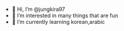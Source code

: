 - 👋 Hi, I’m @jungkira97
- 👀 I’m interested in many things that are fun 
- 🌱 I’m currently learning korean,arabic


<!---
jungkira97/jungkira97 is a ✨ special ✨ repository because its `README.md` (this file) appears on your GitHub profile.
You can click the Preview link to take a look at your changes.
--->
